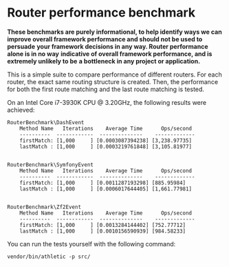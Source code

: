 Router performance benchmark
============================

**These benchmarks are purely informational, to help identify ways we can**
**improve overall framework performance and should not be used to persuade**
**your framework decisions in any way. Router performance alone is in no way**
**indicative of overall framework performance, and is extremely unlikely to be**
**a bottleneck in any project or application.**

This is a simple suite to compare performance of different routers. For each
router, the exact same routing structure is created. Then, the performance for
both the first route matching and the last route matching is tested.

On an Intel Core i7-3930K CPU @ 3.20GHz, the following results were achieved:

```
RouterBenchmark\DashEvent
    Method Name   Iterations    Average Time      Ops/second
    ----------  ------------  --------------    -------------
    firstMatch: [1,000     ] [0.0003087394238] [3,238.97735]
    lastMatch : [1,000     ] [0.0003219761848] [3,105.81977]


RouterBenchmark\SymfonyEvent
    Method Name   Iterations    Average Time      Ops/second
    ----------  ------------  --------------    -------------
    firstMatch: [1,000     ] [0.0011287193298] [885.95984]
    lastMatch : [1,000     ] [0.0006017644405] [1,661.77981]


RouterBenchmark\Zf2Event
    Method Name   Iterations    Average Time      Ops/second
    ----------  ------------  --------------    -------------
    firstMatch: [1,000     ] [0.0013284144402] [752.77712]
    lastMatch : [1,000     ] [0.0010156590939] [984.58233]
```

You can run the tests yourself with the following command:

```vendor/bin/athletic -p src/```

